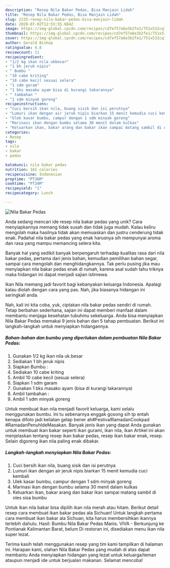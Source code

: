 ```yaml
---
description: "Resep Nila Bakar Pedas, Bisa Manjain Lidah"
title: "Resep Nila Bakar Pedas, Bisa Manjain Lidah"
slug: 2235-resep-nila-bakar-pedas-bisa-manjain-lidah
date: 2020-07-02T12:53:55.684Z
image: https://img-global.cpcdn.com/recipes/cd7ef57a6e3b2fe1/751x532cq70/nila-bakar-pedas-foto-resep-utama.jpg
thumbnail: https://img-global.cpcdn.com/recipes/cd7ef57a6e3b2fe1/751x532cq70/nila-bakar-pedas-foto-resep-utama.jpg
cover: https://img-global.cpcdn.com/recipes/cd7ef57a6e3b2fe1/751x532cq70/nila-bakar-pedas-foto-resep-utama.jpg
author: Gerald Bishop
ratingvalue: 4.8
reviewcount: 11
recipeingredient:
- "1/2 kg ikan nila ukbesar"
- "1 bh jeruk nipis"
- " Bumbu "
- "10 cabe kriting"
- "10 cabe kecil sesuai selera"
- "1 sdm garam"
- "1 bks masako ayam bisa di kurangi takarannya"
- " tambahan "
- "1 sdm minyak goreng"
recipeinstructions:
- "Cuci bersih ikan nila, buang sisik dan isi perutnya"
- "Lumuri ikan dengan air jeruk nipis biarkan 15 menit kemudia cuci kembali"
- "Ulek kasar bumbu, campur dengan 1 sdm minyak goreng"
- "Marinasi ikan dengan bumbu selama 30 menit dalam kulkas"
- "Keluarkan ikan, bakar arang dan bakar ikan sampai matang sambil di oles sisa bumbu"
categories:
- Resep
tags:
- nila
- bakar
- pedas

katakunci: nila bakar pedas 
nutrition: 161 calories
recipecuisine: Indonesian
preptime: "PT36M"
cooktime: "PT34M"
recipeyield: "1"
recipecategory: Lunch

---
```



![Nila Bakar Pedas](https://img-global.cpcdn.com/recipes/cd7ef57a6e3b2fe1/751x532cq70/nila-bakar-pedas-foto-resep-utama.jpg)

Anda sedang mencari ide resep nila bakar pedas yang unik? Cara menyiapkannya memang tidak susah dan tidak juga mudah. Kalau keliru mengolah maka hasilnya tidak akan memuaskan dan justru cenderung tidak enak. Padahal nila bakar pedas yang enak harusnya sih mempunyai aroma dan rasa yang mampu memancing selera kita.

Banyak hal yang sedikit banyak berpengaruh terhadap kualitas rasa dari nila bakar pedas, pertama dari jenis bahan, kemudian pemilihan bahan segar, sampai cara mengolah dan menghidangkannya. Tak perlu pusing jika mau menyiapkan nila bakar pedas enak di rumah, karena asal sudah tahu triknya maka hidangan ini dapat menjadi sajian istimewa.

Ikan Nila memang jadi favorit bagi kebanyakan keluarga Indonesia. Apalagi kalau diolah dengan cara yang pas. Nah, jika biasanya hidangan ini seringkali anda.


Nah, kali ini kita coba, yuk, ciptakan nila bakar pedas sendiri di rumah. Tetap berbahan sederhana, sajian ini dapat memberi manfaat dalam membantu menjaga kesehatan tubuhmu sekeluarga. Anda bisa menyiapkan Nila Bakar Pedas memakai 9 jenis bahan dan 5 tahap pembuatan. Berikut ini langkah-langkah untuk menyiapkan hidangannya.

<!--inarticleads1-->

##### Bahan-bahan dan bumbu yang diperlukan dalam pembuatan Nila Bakar Pedas:

1. Gunakan 1/2 kg ikan nila uk.besar
1. Sediakan 1 bh jeruk nipis
1. Siapkan  Bumbu :
1. Sediakan 10 cabe kriting
1. Ambil 10 cabe kecil (sesuai selera)
1. Siapkan 1 sdm garam
1. Gunakan 1 bks masako ayam (bisa di kurangi takarannya)
1. Ambil  tambahan :
1. Ambil 1 sdm minyak goreng


Untuk membuat ikan nila menjadi favorit keluarga, kami selalu menggunakan bumbu. Ini tu sebenarnya enggak gosong sih tp entah kenapa difoto jadi keliatan gelap bener ah#FestivalRamadanCookpad #RamadanPenuhIdeMasakan. Banyak jenis ikan yang dapat Anda gunakan untuk membuat ikan bakar seperti ikan gurami, ikan nila, ikan Artikel ini akan menjelaskan tentang resep ikan bakar pedas, resep ikan bakar enak, resep. Selain digoreng ikan nila paling enak dibakar. 

<!--inarticleads2-->

##### Langkah-langkah menyiapkan Nila Bakar Pedas:

1. Cuci bersih ikan nila, buang sisik dan isi perutnya
1. Lumuri ikan dengan air jeruk nipis biarkan 15 menit kemudia cuci kembali
1. Ulek kasar bumbu, campur dengan 1 sdm minyak goreng
1. Marinasi ikan dengan bumbu selama 30 menit dalam kulkas
1. Keluarkan ikan, bakar arang dan bakar ikan sampai matang sambil di oles sisa bumbu


Untuk ikan nila bakar bisa dipilih ikan nila merah atau hitam. Berikut detail resep cara membuat ikan bakar pedas ala Sichuan! Untuk langkah pertama cara membuat ikan bakar ala Sichuan, kita harus membersihkan ikannya terlebih dahulu. Hasil: Bumbu Nila Bakar Pedas Manis. VIVA - Berkunjung ke Pontianak Kalimantan Barat, belum Di restoran ini, disediakan menu ikan nila super lezat. 

Terima kasih telah menggunakan resep yang tim kami tampilkan di halaman ini. Harapan kami, olahan Nila Bakar Pedas yang mudah di atas dapat membantu Anda menyiapkan hidangan yang lezat untuk keluarga/teman ataupun menjadi ide untuk berjualan makanan. Selamat mencoba!
